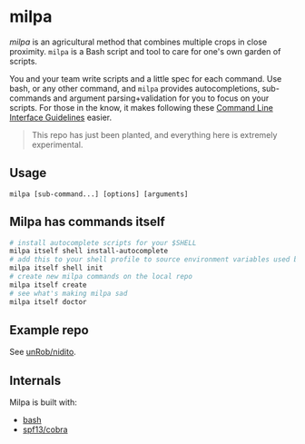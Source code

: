 # milpa

_milpa_ is an agricultural method that combines multiple crops in close proximity. `milpa` is a Bash script and tool to care for one's own garden of scripts.

You and your team write scripts and a little spec for each command. Use bash, or any other command, and `milpa` provides autocompletions, sub-commands and argument parsing+validation for you to focus on your scripts. For those in the know, it makes following these [Command Line Interface Guidelines](https://clig.dev/) easier.

> This repo has just been planted, and everything here is extremely experimental.

## Usage

`milpa [sub-command...] [options] [arguments]`


## Milpa has commands itself

```sh
# install autocomplete scripts for your $SHELL
milpa itself shell install-autocomplete
# add this to your shell profile to source environment variables used by your commands
milpa itself shell init
# create new milpa commands on the local repo
milpa itself create
# see what's making milpa sad
milpa itself doctor
```

## Example repo

See [unRob/nidito](https://github.com/unRob/nidito/tree/master/.milpa).

## Internals

Milpa is built with:

- [bash](https://www.gnu.org/software/bash/)
- [spf13/cobra](https://cobra.dev)
